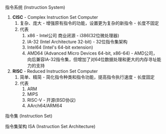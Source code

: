 指令系统 (Instruction System)
1. **CISC** - Complex Instruction Set Computer
   1. 复杂、庞大 - 增强原有指令的功能，设置更为复杂的新指令 - 长度不固定
   2. 代表
      1. x86 - Intel公司 商业闭源 - i386(32位微处理器)
      2. IA-32 (Intel Architecture 32-bit) - 32位指令集架构
      3. Intel64 (Intel's 64-bit extension)
      4. AMD64 (Advanced Micro Devices 64-bit, x86-64) - AMD公司，向后兼容IA-32指令集，但增加了对64位数据处理和更大的内存寻址能力的支持
2. **RISC** - Reduced Instruction Set Computer
   1. 简单、精简 - 简化指令种类和指令功能，提高指令执行速度 - 长度固定
   2. 代表
      1. ARM
      2. MIPS
      3. RISC-V - 开源(BSD协议)
      4. AArch64/ARM64

指令集 (Instruction Set)

指令集架构 ISA (Instruction Set Architecture)